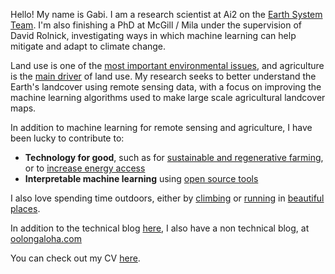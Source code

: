 Hello! My name is Gabi. I am a research scientist at Ai2 on the [Earth System Team](https://allenai.org/earth-system). I'm also finishing a PhD at McGill / Mila under the supervision of David Rolnick, investigating ways in which machine learning can help mitigate and adapt to climate change.

Land use is one of the [most important environmental issues](https://www.monbiot.com/2022/08/19/unholy-cow/), and agriculture is the [main driver](https://ourworldindata.org/land-use) of land use. My research seeks to better understand the Earth's landcover using remote sensing data, with a focus on improving the machine learning algorithms used to make large scale agricultural landcover maps.

In addition to machine learning for remote sensing and agriculture, I have been lucky to contribute to:
* **Technology for good**, such as for [sustainable and regenerative farming](https://www.smallrobotcompany.com/), or to [increase energy access](https://okrasolar.com/)
* **Interpretable machine learning** using [open source tools](https://github.com/slundberg/shap)

I also love spending time outdoors, either by [climbing](https://i2.wp.com/oolongaloha.com/wp-content/uploads/2020/09/1600244370139-1-scaled.jpg?strip=info&w=2000&ssl=1) or [running](https://i0.wp.com/oolongaloha.com/wp-content/uploads/2020/03/DJI_0070-1-scaled.jpg?w=2280&ssl=1) in [beautiful](https://i2.wp.com/oolongaloha.com/wp-content/uploads/2022/01/IMG_20211120_122140.jpg?strip=info&w=1254&ssl=1) [places](https://i2.wp.com/oolongaloha.com/wp-content/uploads/2019/08/IMG_4514.png?w=2280&ssl=1).

In addition to the technical blog [here](/blog), I also have a non technical blog, at [oolongaloha.com](http://oolongaloha.com)

You can check out my CV [here](/assets/resume.pdf).
